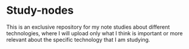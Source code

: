 # Study-nodes
This is an exclusive repository for my note studies about different technologies, where I will upload only what I think is important or more relevant about the specific technology that I am studying.